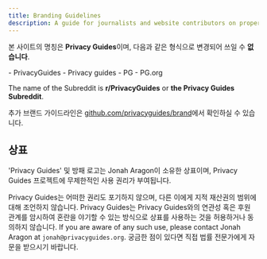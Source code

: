 ```yaml
---
title: Branding Guidelines
description: A guide for journalists and website contributors on proper branding of the Privacy Guides wordmark and logo.
---
```


본 사이트의 명칭은 **Privacy Guides**이며, 다음과 같은 형식으로 변경되어 쓰일 수 **없습니다**.

<div class="pg-red" markdown>
- PrivacyGuides
- Privacy guides
- PG
- PG.org
</div>

The name of the Subreddit is **r/PrivacyGuides** or **the Privacy Guides Subreddit**.

추가 브랜드 가이드라인은 [github.com/privacyguides/brand](https://github.com/privacyguides/brand)에서 확인하실 수 있습니다.

## 상표

'Privacy Guides' 및 방패 로고는 Jonah Aragon이 소유한 상표이며, Privacy Guides 프로젝트에 무제한적인 사용 권리가 부여됩니다.

Privacy Guides는 어떠한 권리도 포기하지 않으며, 다른 이에게 지적 재산권의 범위에 대해 조언하지 않습니다. Privacy Guides는 Privacy Guides와의 연관성 혹은 후원 관계를 암시하여 혼란을 야기할 수 있는 방식으로 상표를 사용하는 것을 허용하거나 동의하지 않습니다. If you are aware of any such use, please contact Jonah Aragon at `jonah@privacyguides.org`. 궁금한 점이 있다면 직접 법률 전문가에게 자문을 받으시기 바랍니다.

